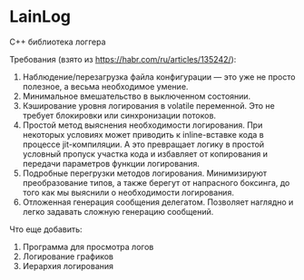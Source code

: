# LainLog
С++ библиотека логгера

Требования (взято из https://habr.com/ru/articles/135242/):
1. Наблюдение/перезагрузка файла конфигурации — это уже не просто полезное, а весьма необходимое умение.
2. Минимальное вмешательство в выключенном состоянии.
3. Кэширование уровня логирования в volatile переменной. Это не требует блокировки или синхронизации потоков.
4. Простой метод выяснения необходимости логирования. При некоторых условиях может приводить к inline-вставке кода в процессе jit-компиляции. А это превращает логику в простой условный пропуск участка кода и избавляет от копирования и передачи параметров функции логирования.
5. Подробные перегрузки методов логирования. Минимизируют преобразование типов, а также берегут от напрасного боксинга, до того как мы выяснили о необходимости логирования.
6. Отложенная генерация сообщения делегатом. Позволяет наглядно и легко задавать сложную генерацию сообщений.

Что еще добавить:
1. Программа для просмотра логов
2. Логирование графиков
3. Иерархия логирования
